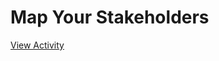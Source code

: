 # Map Your Stakeholders

[View Activity](https://sites.research.google/datacardsplaybook/activities/map-your-stakeholders)

